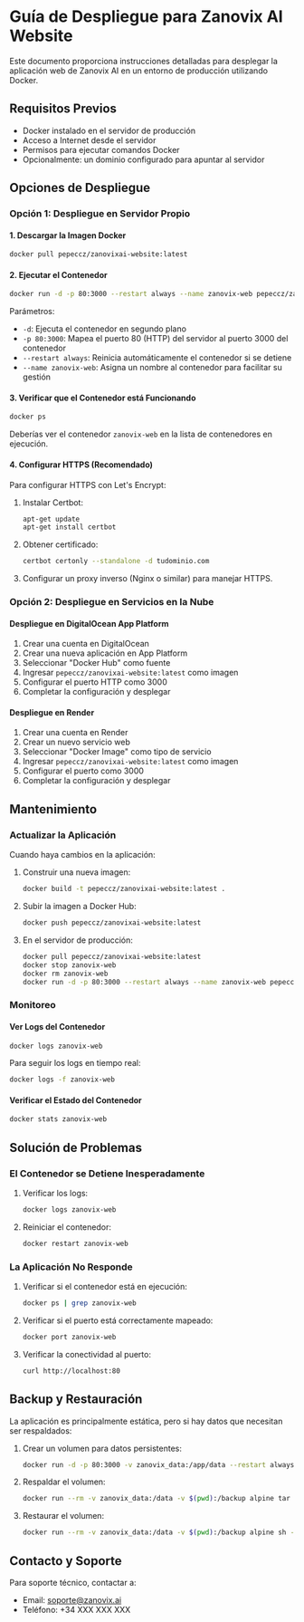 # Guía de Despliegue para Zanovix AI Website

Este documento proporciona instrucciones detalladas para desplegar la aplicación web de Zanovix AI en un entorno de producción utilizando Docker.

## Requisitos Previos

- Docker instalado en el servidor de producción
- Acceso a Internet desde el servidor
- Permisos para ejecutar comandos Docker
- Opcionalmente: un dominio configurado para apuntar al servidor

## Opciones de Despliegue

### Opción 1: Despliegue en Servidor Propio

#### 1. Descargar la Imagen Docker

```bash
docker pull pepeccz/zanovixai-website:latest
```

#### 2. Ejecutar el Contenedor

```bash
docker run -d -p 80:3000 --restart always --name zanovix-web pepeccz/zanovixai-website:latest
```

Parámetros:
- `-d`: Ejecuta el contenedor en segundo plano
- `-p 80:3000`: Mapea el puerto 80 (HTTP) del servidor al puerto 3000 del contenedor
- `--restart always`: Reinicia automáticamente el contenedor si se detiene
- `--name zanovix-web`: Asigna un nombre al contenedor para facilitar su gestión

#### 3. Verificar que el Contenedor está Funcionando

```bash
docker ps
```

Deberías ver el contenedor `zanovix-web` en la lista de contenedores en ejecución.

#### 4. Configurar HTTPS (Recomendado)

Para configurar HTTPS con Let's Encrypt:

1. Instalar Certbot:
   ```bash
   apt-get update
   apt-get install certbot
   ```

2. Obtener certificado:
   ```bash
   certbot certonly --standalone -d tudominio.com
   ```

3. Configurar un proxy inverso (Nginx o similar) para manejar HTTPS.

### Opción 2: Despliegue en Servicios en la Nube

#### Despliegue en DigitalOcean App Platform

1. Crear una cuenta en DigitalOcean
2. Crear una nueva aplicación en App Platform
3. Seleccionar "Docker Hub" como fuente
4. Ingresar `pepeccz/zanovixai-website:latest` como imagen
5. Configurar el puerto HTTP como 3000
6. Completar la configuración y desplegar

#### Despliegue en Render

1. Crear una cuenta en Render
2. Crear un nuevo servicio web
3. Seleccionar "Docker Image" como tipo de servicio
4. Ingresar `pepeccz/zanovixai-website:latest` como imagen
5. Configurar el puerto como 3000
6. Completar la configuración y desplegar

## Mantenimiento

### Actualizar la Aplicación

Cuando haya cambios en la aplicación:

1. Construir una nueva imagen:
   ```bash
   docker build -t pepeccz/zanovixai-website:latest .
   ```

2. Subir la imagen a Docker Hub:
   ```bash
   docker push pepeccz/zanovixai-website:latest
   ```

3. En el servidor de producción:
   ```bash
   docker pull pepeccz/zanovixai-website:latest
   docker stop zanovix-web
   docker rm zanovix-web
   docker run -d -p 80:3000 --restart always --name zanovix-web pepeccz/zanovixai-website:latest
   ```

### Monitoreo

#### Ver Logs del Contenedor

```bash
docker logs zanovix-web
```

Para seguir los logs en tiempo real:

```bash
docker logs -f zanovix-web
```

#### Verificar el Estado del Contenedor

```bash
docker stats zanovix-web
```

## Solución de Problemas

### El Contenedor se Detiene Inesperadamente

1. Verificar los logs:
   ```bash
   docker logs zanovix-web
   ```

2. Reiniciar el contenedor:
   ```bash
   docker restart zanovix-web
   ```

### La Aplicación No Responde

1. Verificar si el contenedor está en ejecución:
   ```bash
   docker ps | grep zanovix-web
   ```

2. Verificar si el puerto está correctamente mapeado:
   ```bash
   docker port zanovix-web
   ```

3. Verificar la conectividad al puerto:
   ```bash
   curl http://localhost:80
   ```

## Backup y Restauración

La aplicación es principalmente estática, pero si hay datos que necesitan ser respaldados:

1. Crear un volumen para datos persistentes:
   ```bash
   docker run -d -p 80:3000 -v zanovix_data:/app/data --restart always --name zanovix-web pepeccz/zanovixai-website:latest
   ```

2. Respaldar el volumen:
   ```bash
   docker run --rm -v zanovix_data:/data -v $(pwd):/backup alpine tar -zcvf /backup/zanovix_data_backup.tar.gz /data
   ```

3. Restaurar el volumen:
   ```bash
   docker run --rm -v zanovix_data:/data -v $(pwd):/backup alpine sh -c "cd /data && tar -zxvf /backup/zanovix_data_backup.tar.gz --strip 1"
   ```

## Contacto y Soporte

Para soporte técnico, contactar a:
- Email: soporte@zanovix.ai
- Teléfono: +34 XXX XXX XXX
